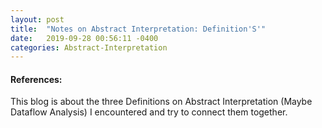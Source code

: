 ```yaml
---
layout: post
title:  "Notes on Abstract Interpretation: Definition'S'"
date:   2019-09-28 00:56:11 -0400
categories: Abstract-Interpretation
---
```


#### References:


This blog is about the three Definitions on Abstract Interpretation (Maybe Dataflow Analysis) I encountered and try to connect them together.


